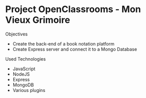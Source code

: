 # Project OpenClassrooms - Mon Vieux Grimoire

Objectives

- Create the back-end of a book notation platform
- Create Express server and connect it to a Mongo Database

Used Technologies

- JavaScript
- NodeJS
- Express
- MongoDB
- Various plugins
